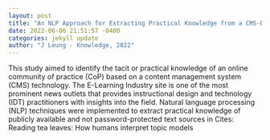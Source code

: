 ```yaml
--- 
layout: post 
title: "An NLP Approach for Extracting Practical Knowledge from a CMS-Based Community of Practice in E-Learning" 
date: 2022-06-06 21:51:57 -0400 
categories: jekyll update 
author: "J Leung - Knowledge, 2022" 
--- 
```

This study aimed to identify the tacit or practical knowledge of an online community of practice (CoP) based on a content management system (CMS) technology. The E-Learning Industry site is one of the most prominent news outlets that provides instructional design and technology (IDT) practitioners with insights into the field. Natural language processing (NLP) techniques were implemented to extract practical knowledge of publicly available and not password-protected text sources in Cites: Reading tea leaves: How humans interpret topic models